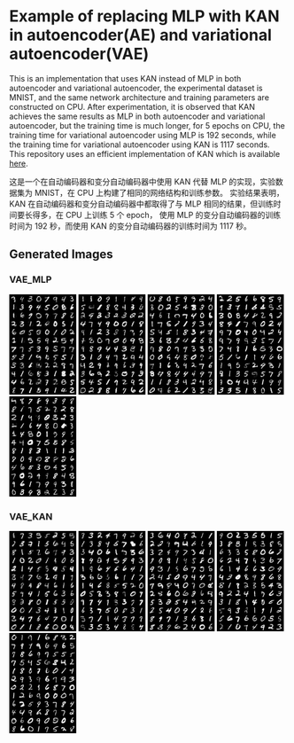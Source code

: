 # Example of replacing MLP with KAN in autoencoder(AE) and variational autoencoder(VAE)
This is an implementation that uses KAN instead of MLP in both autoencoder and variational autoencoder, 
the experimental dataset is MNIST, and the same network architecture and training parameters are constructed on CPU. 
After experimentation, it is observed that KAN achieves the same results as MLP in both autoencoder and variational autoencoder,
but the training time is much longer, for 5 epochs on CPU, the training time for variational autoencoder using MLP is 192 seconds, 
while the training time for variational autoencoder using KAN is 1117 seconds.                    
This repository uses an efficient implementation of KAN which is available [here](https://github.com/Blealtan/efficient-kan).

这是一个在自动编码器和变分自动编码器中使用 KAN 代替 MLP 的实现，实验数据集为 MNIST，在 CPU 上构建了相同的网络结构和训练参数。
实验结果表明，KAN 在自动编码器和变分自动编码器中都取得了与 MLP 相同的结果，但训练时间要长得多，在 CPU 上训练 5 个 epoch，
使用 MLP 的变分自动编码器的训练时间为 192 秒，而使用 KAN 的变分自动编码器的训练时间为 1117 秒。


## Generated Images
### VAE_MLP
<p float="left">
  <img src="vae_img/image_1.png" alt="Placeholder1" width="121" />
  <img src="vae_img/image_2.png" alt="Placeholder2" width="121" /> 
  <img src="vae_img/image_3.png" alt="Placeholder3" width="121" />
  <img src="vae_img/image_4.png" alt="Placeholder4" width="121" /> 
  <img src="vae_img/image_5.png" alt="Placeholder5" width="121" /> 
</p>


### VAE_KAN
<p float="left">
  <img src="vae_img/kan_image_1.png" alt="Placeholder6" width="121" />
  <img src="vae_img/kan_image_2.png" alt="Placeholder7" width="121" /> 
  <img src="vae_img/kan_image_3.png" alt="Placeholder8" width="121" />
  <img src="vae_img/kan_image_4.png" alt="Placeholder9" width="121" /> 
  <img src="vae_img/kan_image_5.png" alt="Placeholder10" width="121" /> 
</p>

